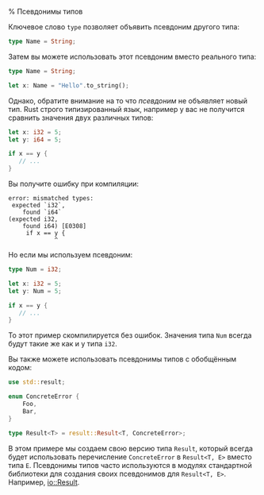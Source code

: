 % Псевдонимы типов

Ключевое слово `type` позволяет объявить псевдоним другого типа:

```rust
type Name = String;
```

Затем вы можете использовать этот псевдоним вместо реального типа:

```rust
type Name = String;

let x: Name = "Hello".to_string();
```

Однако, обратите внимание на то что *псевдоним* не объявляет новый тип. Rust строго типизированный язык, например у вас не получится сравнить значения двух различных типов:

```rust
let x: i32 = 5;
let y: i64 = 5;

if x == y {
   // ...
}
```

Вы получите ошибку при компиляции:

```
error: mismatched types:
 expected `i32`,
    found `i64`
(expected i32,
    found i64) [E0308]
     if x == y {
             ^
```

Но если мы используем псевдоним:

```rust
type Num = i32;

let x: i32 = 5;
let y: Num = 5;

if x == y {
   // ...
}
```

То этот пример скомпилируется без ошибок. Значения типа `Num` всегда будут такие же как и у типа `i32`.

Вы также можете использовать псевдонимы типов с обобщённым кодом:

```rust
use std::result;

enum ConcreteError {
    Foo,
    Bar,
}

type Result<T> = result::Result<T, ConcreteError>;
```

В этом примере мы создаем свою версию типа `Result`, который всегда будет использовать перечисление `ConcreteError` в `Result<T, E>` вместо типа `E`. Псевдонимы типов часто используются в модулях стандартной библиотеки для создания своих псевдонимов для `Result<T, E>`. Например, [io::Result](http://doc.rust-lang.org/stable/std/io/type.Result.html).
